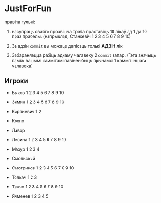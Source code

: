﻿
JustForFun
==========
правіла гульні:

1. насупраць свайго прозвішча трэба праставіць 10 лікаў ад 1 да 10 праз прабелы.
(напрыклад, Станкевіч 1 2 3 4 5 6 7 8 9 10)

2. За адзін `commit` вы можаце дапісаць толькі __АДЗІН__ лік

3. Забараняецца рабіць аднаму чалавеку 2 `commit` запар. (Гэта значыць паміж вашымі каммітамі павінен быць прынамсі 1 камміт іншага чалавека)


## Игроки

* Быков 1 2 3 4 5 6 7 8 9 10

* Зимин 1 2 3 4 5 6 7 8 9 10

* Карпиевич 1 2

* Кохно

* Лавор

* Лесина 1 2 3 4 5 6 7 8 9 10

* Мазур 1 2 3 4

* Смольский

* Смотриков 1 2 3 4 5 6 7 8 9 10

* Толкач 1 2  3

* Троян 1 2 3 4 5 6 7 8 9 10

* Ячменев 1 2 3 4 5
